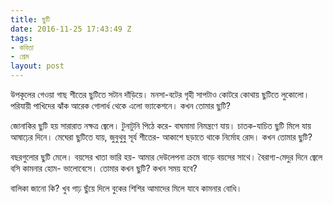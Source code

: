 ```yaml
---
title: ছুটি
date: 2016-11-25 17:43:49 Z
tags:
- কবিতা
- প্রেম
layout: post
---
```


উপকূলের গেওয়া গাছ শীতের ছুটিতে সটান দাঁড়িয়ে।
মনসা-বটের গৃহী সাপটাও
কোটরে কোথায় ছুটিতে লুকোলো।
পরিযায়ী পাখিদের ঝাঁক
আরেক গোলার্ধ থেকে এলো ভ্যাকেশনে।
কখন তোমার ছুটি?

জোনাকির ছুটি হয় সারারাত নক্ষত্র জ্বেলে।
টুনাটুনি পিঠে করে-
বাঘমামা নিমন্ত্রণে যায়।
চাতক-যাচিত ছুটি মিলে যায় আষাঢ়ের দিনে।
মেঘেরা ছুটিতে যায়,
জুবুথুবু সূর্য শীতের-
আকাশে ছড়াতে থাকে নির্মোহ রোদ।
কখন তোমার ছুটি?

বছরগুলোর ছুটি মেলে।
বয়সের খাতা ভারি হয়-
আমার দেউলেপনা ক্রমে বাড়ে বয়সের সাথে।
বৈরাগ্য-মেদুর দিনে
জ্বেলে বসি কামনার হোম-
ভালোবেসে।
তোমার কখন ছুটি? কখন সময় হবে?

বালিকা জানো কি?
খুব গাঢ় ছুঁয়ে দিলে বুকের শিশির
আমাদের মিলে যাবে কামনার বোধি।
